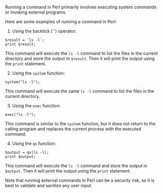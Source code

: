 Running a command in Perl primarily involves executing system commands or invoking external programs. 

Here are some examples of running a command in Perl:

1. Using the backtick (``) operator:
```
$result = `ls -l`;
print $result;
```
This command will execute the `ls -l` command to list the files in the current directory and store the output in `$result`. Then it will print the output using the `print` statement.

2. Using the `system` function:
```
system("ls -l");
```
This command will execute the same `ls -l` command to list the files in the current directory.

3. Using the `exec` function:
```
exec("ls -l");
```
This command is similar to the `system` function, but it does not return to the calling program and replaces the current process with the executed command.

4. Using the `qx` function:
```
$output = qx(ls -l);
print $output;
```
This command will execute the `ls -l` command and store the output in `$output`. Then it will print the output using the `print` statement.

Note that running external commands in Perl can be a security risk, so it is best to validate and sanitize any user input.